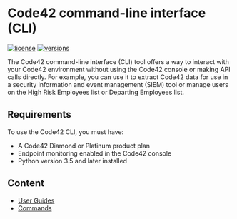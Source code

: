# Code42 command-line interface (CLI)

[![license](https://img.shields.io/pypi/l/code42cli.svg)](https://pypi.org/project/code42cli/)
[![versions](https://img.shields.io/pypi/pyversions/code42cli.svg)](https://pypi.org/project/code42cli/)

The Code42 command-line interface (CLI) tool offers a way to interact with your Code42 environment without using the
Code42 console or making API calls directly. For example, you can use it to extract Code42 data for use in a security
information and event management (SIEM) tool or manage users on the High Risk Employees list or Departing Employees
list.

## Requirements
To use the Code42 CLI, you must have:

* A Code42 Diamond or Platinum product plan
* Endpoint monitoring enabled in the Code42 console
* Python version 3.5 and later installed

## Content

* [User Guides](guides.md)
* [Commands](commands.md)
